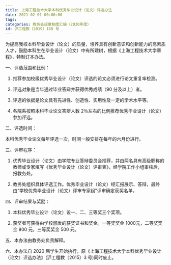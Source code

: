 ```yaml
---
title: 上海工程技术大学本科优秀毕业设计（论文）评选办法
date: 2021-02-01 00:00:00
tags: 
categories: 教务处规章制度汇编（2020年度）
id: 沪工程教〔2019〕188 号
---
```


为提高我校本科毕业设计（论文）的质量，培养具有创新意识和创新能力的高素质人才，鼓励本科生在毕业设计（论文）中有所建树，根据《上海工程技术大学章程》，特制订本办法。

一、评选范围和比例：

1. 推荐参加校级优秀毕业设计（论文）评选的论文必须进行论文重复率检测。

2. 评选对象是当年通过毕业答辩并获得优秀成绩（90 分及以上）者。

3. 评选的依据是论文具有先进性、创造性、实用性及一定的学术水平等。

4. 各院系按照本科毕业论文答辩人数 2％左右的比例推荐优秀毕业设计（论文）参加评选。

二、评选时间：

本科优秀毕业论文每年评选一次，时间一般安排在每年的六月份进行。

三、评审程序：

1. 优秀毕业设计（论文）由学院专业答辩委员会推荐，并由两名具有高级职称的教师或专家填写《优秀毕业设计（论文）评审表》，经学院工作小组审核后，报教务处。

2. 教务处组织具体评选工作。优秀毕业设计（论文）经汇报展示、答辩，最终由“学校优秀毕业设计（论文）评审专家组”评审确定获奖名单。

四、评审结果与奖励：

1. 本科优秀毕业设计（论文）设一、二、三等奖三个奖项。

2. 获奖者可获得由学校颁发的获奖证书和奖金。一等奖奖金 1000元，二等奖奖金 800 元，三等奖奖金 500 元。

五、本办法由教务处负责解释。

六、本办法自 2020 届学生开始执行，原《上海工程技术大学本科优秀毕业设计（论文）评选办法》(沪工程教〔2015〕3 号)同时废止。
